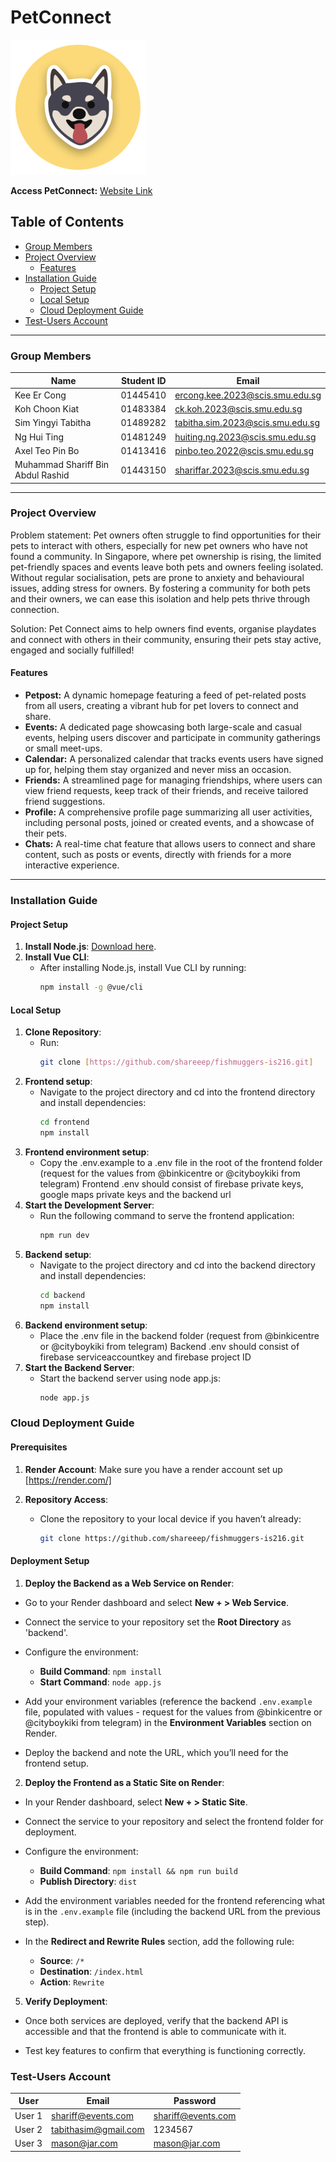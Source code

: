 
# PetConnect

![Project Logo](/frontend//src/assets/images/logo.png)

**Access PetConnect:** [Website Link](https://petconnect-is216.onrender.com/) 


## Table of Contents
- [Group Members](#group-members)
- [Project Overview](#project-overview)
  - [Features](#features)
- [Installation Guide](#installation-guide)
  - [Project Setup](#project-setup)
  - [Local Setup](#local-setup)
  - [Cloud Deployment Guide](#cloud-deployment-guide)
- [Test-Users Account](#test-users-account)

---

### Group Members
| Name                  | Student ID | Email                               |
|-----------------------|------------|-------------------------------------|
| Kee Er Cong     | 01445410   | ercong.kee.2023@scis.smu.edu.sg     |
| Koh Choon Kiat   | 01483384   | ck.koh.2023@scis.smu.edu.sg    |
| Sim Yingyi Tabitha   | 01489282   | tabitha.sim.2023@scis.smu.edu.sg    |
| Ng Hui Ting   | 01481249   | huiting.ng.2023@scis.smu.edu.sg    |
| Axel Teo Pin Bo   | 01413416   | pinbo.teo.2022@scis.smu.edu.sg    |
| Muhammad Shariff Bin Abdul Rashid   | 01443150   | shariffar.2023@scis.smu.edu.sg    |



---

### Project Overview
Problem statement: Pet owners often struggle to find opportunities for their pets to interact with others, especially for new pet owners who have not found a community. In Singapore, where pet ownership is rising, the limited pet-friendly spaces and events leave both pets and owners feeling isolated. Without regular socialisation, pets are prone to anxiety and behavioural issues, adding stress for owners. By fostering a community for both pets and their owners, we can ease this isolation and help pets thrive through connection.

Solution: Pet Connect aims to help owners find events, organise playdates and connect with others in their community, ensuring their pets stay active, engaged and socially fulfilled!

#### Features
- **Petpost:** A dynamic homepage featuring a feed of pet-related posts from all users, creating a vibrant hub for pet lovers to connect and share.
- **Events:** A dedicated page showcasing both large-scale and casual events, helping users discover and participate in community gatherings or small meet-ups.
- **Calendar:** A personalized calendar that tracks events users have signed up for, helping them stay organized and never miss an occasion.
- **Friends:** A streamlined page for managing friendships, where users can view friend requests, keep track of their friends, and receive tailored friend suggestions.
- **Profile:** A comprehensive profile page summarizing all user activities, including personal posts, joined or created events, and a showcase of their pets.
- **Chats:** A real-time chat feature that allows users to connect and share content, such as posts or events, directly with friends for a more interactive experience.

---

### Installation Guide

#### Project Setup
1. **Install Node.js**: [Download here](http://node.js.org/en).
2. **Install Vue CLI**:
   - After installing Node.js, install Vue CLI by running:
     ```bash
     npm install -g @vue/cli
     ```

#### Local Setup
1. **Clone Repository**:
    - Run:
        ```bash
        git clone [https://github.com/shareeep/fishmuggers-is216.git]
        ```
2. **Frontend setup**:
   - Navigate to the project directory and cd into the frontend directory and install dependencies:
        ```bash
        cd frontend
        npm install
        ```
3. **Frontend environment setup**:
   - Copy the .env.example to a .env file in the root of the frontend folder (request for the values from @binkicentre or @cityboykiki from telegram)
   Frontend .env should consist of firebase private keys, google maps private keys and the backend url
4. **Start the Development Server**:
   - Run the following command to serve the frontend application:
        ```bash
        npm run dev
        ```
5. **Backend setup**:
   - Navigate to the project directory and cd into the backend directory and install dependencies:
        ```bash
        cd backend
        npm install
        ```
6. **Backend environment setup**:
   - Place the .env file in the backend folder (request from @binkicentre or @cityboykiki from telegram)
   Backend .env should consist of firebase serviceaccountkey and firebase project ID 
7. **Start the Backend Server**:
    - Start the backend server using node app.js:
        ```bash
        node app.js
        ```



### Cloud Deployment Guide

#### Prerequisites
1. **Render Account**: Make sure you have a render account set up [https://render.com/]

2. **Repository Access**:
   - Clone the repository to your local device if you haven’t already:
     ```bash
     git clone https://github.com/shareeep/fishmuggers-is216.git
     ```

#### Deployment Setup

1. **Deploy the Backend as a Web Service on Render**:
  - Go to your Render dashboard and select **New + > Web Service**.
  - Connect the service to your repository set the **Root Directory** as 'backend'.
  - Configure the environment:
    -   **Build Command**: `npm install`
    -   **Start Command**: `node app.js`
- Add your environment variables (reference the backend `.env.example` file, populated with values - request for the values from @binkicentre or @cityboykiki from telegram) in the **Environment Variables** section on Render.

- Deploy the backend and note the URL, which you’ll need for the frontend setup.

2. **Deploy the Frontend as a Static Site on Render**:
  - In your Render dashboard, select **New + > Static Site**.

-   Connect the service to your repository and select the frontend folder for deployment.

-   Configure the environment:
    -   **Build Command**: `npm install && npm run build`
    -   **Publish Directory**: `dist`

-   Add the environment variables needed for the frontend referencing what is in the `.env.example` file (including the backend URL from the previous step).

-   In the **Redirect and Rewrite Rules** section, add the following rule:
    -   **Source**: `/*`
    -   **Destination**: `/index.html`
    -   **Action**: `Rewrite`

5. **Verify Deployment**:
-   Once both services are deployed, verify that the backend API is accessible and that the frontend is able to communicate with it.

-   Test key features to confirm that everything is functioning correctly.


### Test-Users Account
| User  | Email            | Password    |
|-------|---------------------|-------------|
| User 1| shariff@events.com     | shariff@events.com    |
| User 2| tabithasim@gmail.com      | 1234567    |
| User 3| mason@jar.com      | mason@jar.com    |